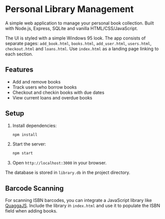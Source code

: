 # Personal Library Management

A simple web application to manage your personal book collection. Built with Node.js, Express, SQLite and vanilla HTML/CSS/JavaScript.

The UI is styled with a simple Windows 95 look. The app consists of separate pages:
`add_book.html`, `books.html`, `add_user.html`, `users.html`, `checkout.html` and
`loans.html`. Use `index.html` as a landing page linking to each section.

## Features

- Add and remove books
- Track users who borrow books
- Checkout and checkin books with due dates
- View current loans and overdue books

## Setup

1. Install dependencies:
   ```bash
   npm install
   ```
2. Start the server:
   ```bash
   npm start
   ```
3. Open `http://localhost:3000` in your browser.

The database is stored in `library.db` in the project directory.

## Barcode Scanning

For scanning ISBN barcodes, you can integrate a JavaScript library like [QuaggaJS](https://serratus.github.io/quaggaJS/). Include the library in `index.html` and use it to populate the ISBN field when adding books.

